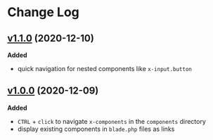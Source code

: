 # Change Log

## [v1.1.0](https://github.com/naoray/laravel-factory-prefill/tree/v1.0.0) (2020-12-10)

**Added**
- quick navigation for nested components like `x-input.button`

## [v1.0.0](https://github.com/naoray/laravel-factory-prefill/tree/v1.0.0) (2020-12-09)

**Added**
- `CTRL` + `click` to navigate `x-components` in the `components` directory
- display existing components in `blade.php` files as links
